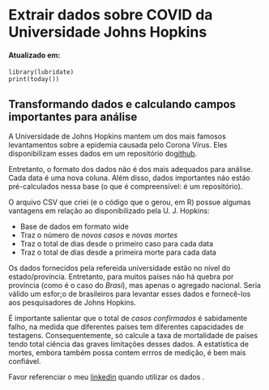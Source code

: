 # Extrair dados sobre COVID da Universidade Johns Hopkins
#### Atualizado em:
```{r}
library(lubridate)
print(today())

```
## Transformando dados e calculando campos importantes para análise
A Universidade de Johns Hopkins mantem um dos mais famosos levantamentos sobre a epidemia causada pelo Corona Vírus. Eles disponibilizam esses dados em um repositório do[github](https://github.com/CSSEGISandData/COVID-19).

Entretanto, o formato dos dados não é dos mais adequados para análise. Cada data é uma nova coluna. Além disso, dados importantes náo estáo pré-calculados nessa base (o que é compreensível: é um repositório). 

O arquivo CSV que criei (e o código que o gerou, em R) possue algumas vantagens em relação ao disponibilizado pela U. J. Hopkins:
- Base de dados em formato wide
- Traz o número de *novos casos* e *novas mortes*
- Traz o total de dias desde o primeiro caso para cada data
- Traz o total de dias desde a primeira morte para cada data

Os dados fornecidos pela refereida universidade estão no nível do estado/província. Entretanto, para muitos países náo há quebra por província (como é o caso do *Brasi*), mas apenas o agregado nacional. Seria válido um esfor;o de brasileiros para levantar esses dados e fornecê-los aos pesquisadores de Johns Hopkins. 

É importante salientar que o total de *casos confirmados* é sabidamente falho, na medida que diferentes países tem diferentes capacidades de testagens. Consequentemente, só calcule a taxa de mortalidade de países tendo total ciência das graves limitações desses dados. A estatística de mortes, embora também possa contem errros de medição, é bem mais confiável. 

Favor referenciar o meu [linkedin](https://www.linkedin.com/in/saulo-said-b43356a1/) quando utilizar os dados . 
